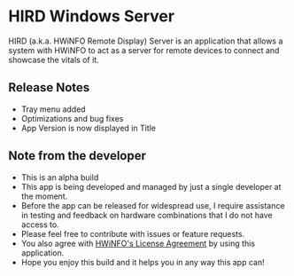 # HIRD Windows Server
HIRD (a.k.a. HWiNFO Remote Display) Server is an application that allows a system with HWiNFO to act as a server for remote devices to connect and showcase the vitals of it.

## Release Notes

- Tray menu added
- Optimizations and bug fixes
- App Version is now displayed in Title

## Note from the developer

- This is an alpha build
- This app is being developed and managed by just a single developer at the moment.
- Before the app can be released for widespread use, I require assistance in testing and feedback on hardware combinations that I do not have access to.
- Please feel free to contribute with issues or feature requests.
- You also agree with [HWiNFO's License Agreement](https://www.hwinfo.com/files/license.pdf) by using this application.
- Hope you enjoy this build and it helps you in any way this app can!
